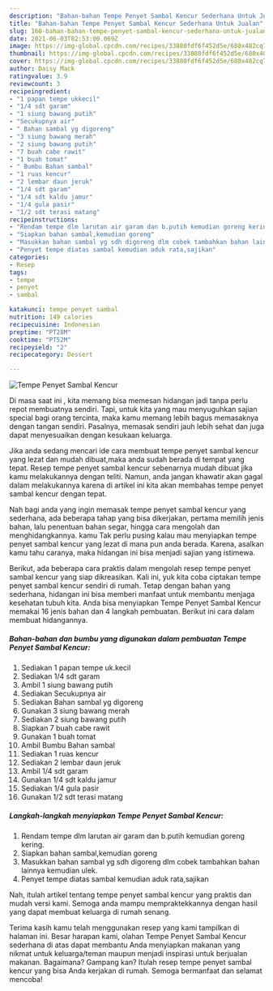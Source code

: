 ```yaml
---
description: "Bahan-bahan Tempe Penyet Sambal Kencur Sederhana Untuk Jualan"
title: "Bahan-bahan Tempe Penyet Sambal Kencur Sederhana Untuk Jualan"
slug: 160-bahan-bahan-tempe-penyet-sambal-kencur-sederhana-untuk-jualan
date: 2021-06-03T02:53:00.069Z
image: https://img-global.cpcdn.com/recipes/33880fdf6f452d5e/680x482cq70/tempe-penyet-sambal-kencur-foto-resep-utama.jpg
thumbnail: https://img-global.cpcdn.com/recipes/33880fdf6f452d5e/680x482cq70/tempe-penyet-sambal-kencur-foto-resep-utama.jpg
cover: https://img-global.cpcdn.com/recipes/33880fdf6f452d5e/680x482cq70/tempe-penyet-sambal-kencur-foto-resep-utama.jpg
author: Daisy Mack
ratingvalue: 3.9
reviewcount: 3
recipeingredient:
- "1 papan tempe ukkecil"
- "1/4 sdt garam"
- "1 siung bawang putih"
- "Secukupnya air"
- " Bahan sambal yg digoreng"
- "3 siung bawang merah"
- "2 siung bawang putih"
- "7 buah cabe rawit"
- "1 buah tomat"
- " Bumbu Bahan sambal"
- "1 ruas kencur"
- "2 lembar daun jeruk"
- "1/4 sdt garam"
- "1/4 sdt kaldu jamur"
- "1/4 gula pasir"
- "1/2 sdt terasi matang"
recipeinstructions:
- "Rendam tempe dlm larutan air garam dan b.putih kemudian goreng kering."
- "Siapkan bahan sambal,kemudian goreng"
- "Masukkan bahan sambal yg sdh digoreng dlm cobek tambahkan bahan lainnya kemudian ulek."
- "Penyet tempe diatas sambal kemudian aduk rata,sajikan"
categories:
- Resep
tags:
- tempe
- penyet
- sambal

katakunci: tempe penyet sambal 
nutrition: 149 calories
recipecuisine: Indonesian
preptime: "PT28M"
cooktime: "PT52M"
recipeyield: "2"
recipecategory: Dessert

---
```



![Tempe Penyet Sambal Kencur](https://img-global.cpcdn.com/recipes/33880fdf6f452d5e/680x482cq70/tempe-penyet-sambal-kencur-foto-resep-utama.jpg)

Di masa  saat ini , kita memang bisa memesan hidangan jadi tanpa perlu repot membuatnya sendiri. Tapi, untuk kita yang mau menyuguhkan sajian special bagi orang tercinta, maka kamu memang lebih bagus memasaknya dengan tangan sendiri. Pasalnya, memasak sendiri jauh lebih sehat dan juga dapat menyesuaikan dengan kesukaan keluarga.

Jika anda sedang mencari ide cara membuat tempe penyet sambal kencur yang lezat dan mudah dibuat,maka anda sudah berada di tempat yang tepat. Resep tempe penyet sambal kencur  sebenarnya mudah dibuat jika kamu melakukannya dengan teliti. Namun, anda jangan khawatir akan gagal dalam melakukannya 
karena di artikel ini kita akan membahas tempe penyet sambal kencur dengan tepat.  



Nah bagi anda yang ingin memasak tempe penyet sambal kencur yang sederhana, ada beberapa tahap yang bisa dikerjakan, pertama memilih jenis bahan, lalu penentuan bahan segar, hingga cara mengolah dan menghidangkannya. kamu Tak perlu pusing kalau mau menyiapkan tempe penyet sambal kencur yang lezat di mana pun anda berada. Karena, asalkan kamu  tahu caranya, maka hidangan ini bisa menjadi sajian yang istimewa.

Berikut, ada beberapa cara praktis  dalam mengolah resep tempe penyet sambal kencur yang siap dikreasikan. Kali ini, yuk kita coba ciptakan tempe penyet sambal kencur sendiri di rumah. Tetap dengan bahan yang sederhana, hidangan ini bisa memberi manfaat untuk membantu menjaga kesehatan tubuh kita. Anda bisa menyiapkan Tempe Penyet Sambal Kencur memakai 16 jenis bahan dan 4 langkah pembuatan. Berikut ini cara dalam membuat hidangannya.

<!--inarticleads1-->

##### Bahan-bahan dan bumbu yang digunakan dalam pembuatan Tempe Penyet Sambal Kencur:

1. Sediakan 1 papan tempe uk.kecil
1. Sediakan 1/4 sdt garam
1. Ambil 1 siung bawang putih
1. Sediakan Secukupnya air
1. Sediakan  Bahan sambal yg digoreng
1. Gunakan 3 siung bawang merah
1. Sediakan 2 siung bawang putih
1. Siapkan 7 buah cabe rawit
1. Gunakan 1 buah tomat
1. Ambil  Bumbu Bahan sambal
1. Sediakan 1 ruas kencur
1. Sediakan 2 lembar daun jeruk
1. Ambil 1/4 sdt garam
1. Gunakan 1/4 sdt kaldu jamur
1. Sediakan 1/4 gula pasir
1. Gunakan 1/2 sdt terasi matang




<!--inarticleads2-->

##### Langkah-langkah menyiapkan Tempe Penyet Sambal Kencur:

1. Rendam tempe dlm larutan air garam dan b.putih kemudian goreng kering.
1. Siapkan bahan sambal,kemudian goreng
1. Masukkan bahan sambal yg sdh digoreng dlm cobek tambahkan bahan lainnya kemudian ulek.
1. Penyet tempe diatas sambal kemudian aduk rata,sajikan




Nah, itulah artikel tentang  tempe penyet sambal kencur  yang praktis dan mudah versi kami. Semoga anda mampu mempraktekkannya dengan hasil yang dapat membuat keluarga di rumah senang. 

Terima kasih kamu telah menggunakan resep yang kami tampilkan di halaman ini. Besar harapan kami, olahan  Tempe Penyet Sambal Kencur sederhana di atas dapat membantu Anda menyiapkan makanan yang nikmat untuk keluarga/teman maupun menjadi inspirasi untuk berjualan makanan. Bagaimana? Gampang kan? Itulah resep tempe penyet sambal kencur yang bisa Anda kerjakan di rumah. Semoga bermanfaat dan selamat mencoba!

